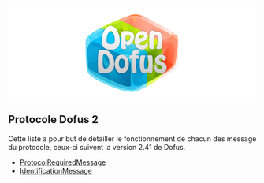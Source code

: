 ![OpenDofus](resources/OpenDofus.png)
## Protocole Dofus 2

Cette liste a pour but de détailler le fonctionnement de chacun des message du protocole, ceux-ci suivent la version 2.41 de Dofus.


* [ProtocolRequiredMessage](ProtocolRequiredMessage.md)
* [IdentificationMessage](IdentificationMessage.md)
